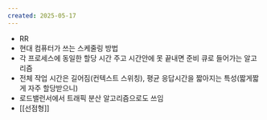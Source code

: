 ```yaml
---
created: 2025-05-17
---
```

- RR
- 현대 컴퓨터가 쓰는 스케줄링 방법
- 각 프로세스에 동일한 할당 시간 주고 시간안에 못 끝내면 준비 큐로 들어가는 알고리즘
- 전체 작업 시간은 길어짐(컨텍스트 스위칭), 평균 응답시간을 짧아지는 특성(짧게짧게 자주 할당받으니)
- 로드밸런서에서 트래픽 분산 알고리즘으로도 쓰임
- [[선점형]]